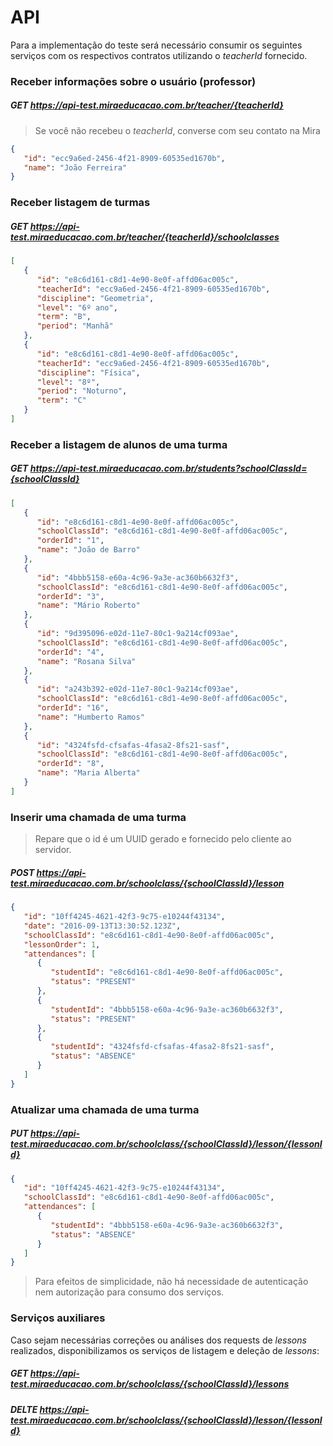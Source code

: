 # API
Para a implementação do teste será necessário consumir os seguintes serviços com os respectivos contratos 
utilizando o *teacherId* fornecido.

### Receber informações sobre o usuário (professor)


##### GET https://api-test.miraeducacao.com.br/teacher/{teacherId}
>Se você não recebeu o *teacherId*, converse com seu contato na Mira
```json
{
   "id": "ecc9a6ed-2456-4f21-8909-60535ed1670b",
   "name": "João Ferreira"
}
```

### Receber listagem de turmas

##### GET https://api-test.miraeducacao.com.br/teacher/{teacherId}/schoolclasses
```json
[
   {
      "id": "e8c6d161-c8d1-4e90-8e0f-affd06ac005c",
      "teacherId": "ecc9a6ed-2456-4f21-8909-60535ed1670b",
      "discipline": "Geometria",
      "level": "6º ano",
      "term": "B",
      "period": "Manhã"
   },
   {
      "id": "e8c6d161-c8d1-4e90-8e0f-affd06ac005c",
      "teacherId": "ecc9a6ed-2456-4f21-8909-60535ed1670b",
      "discipline": "Física",
      "level": "8º",
      "period": "Noturno",
      "term": "C"
   }
]
```

### Receber a listagem de alunos de uma turma

##### GET 	https://api-test.miraeducacao.com.br/students?schoolClassId={schoolClassId}
```json
[
   {
      "id": "e8c6d161-c8d1-4e90-8e0f-affd06ac005c",
      "schoolClassId": "e8c6d161-c8d1-4e90-8e0f-affd06ac005c",
      "orderId": "1",
      "name": "João de Barro"
   },
   {
      "id": "4bbb5158-e60a-4c96-9a3e-ac360b6632f3",
      "schoolClassId": "e8c6d161-c8d1-4e90-8e0f-affd06ac005c",
      "orderId": "3",
      "name": "Mário Roberto"
   },
   {
      "id": "9d395096-e02d-11e7-80c1-9a214cf093ae",
      "schoolClassId": "e8c6d161-c8d1-4e90-8e0f-affd06ac005c",
      "orderId": "4",
      "name": "Rosana Silva"
   },
   {
      "id": "a243b392-e02d-11e7-80c1-9a214cf093ae",
      "schoolClassId": "e8c6d161-c8d1-4e90-8e0f-affd06ac005c",
      "orderId": "16",
      "name": "Humberto Ramos"
   },
   {
      "id": "4324fsfd-cfsafas-4fasa2-8fs21-sasf",
      "schoolClassId": "e8c6d161-c8d1-4e90-8e0f-affd06ac005c",
      "orderId": "8",
      "name": "Maria Alberta"
   }
]
```

### Inserir uma chamada de uma turma
>Repare que o id é um UUID gerado e fornecido pelo cliente ao servidor.

##### POST 	https://api-test.miraeducacao.com.br/schoolclass/{schoolClassId}/lesson
```json
{
   "id": "10ff4245-4621-42f3-9c75-e10244f43134",
   "date": "2016-09-13T13:30:52.123Z",
   "schoolClassId": "e8c6d161-c8d1-4e90-8e0f-affd06ac005c",
   "lessonOrder": 1,
   "attendances": [
      {
         "studentId": "e8c6d161-c8d1-4e90-8e0f-affd06ac005c",
         "status": "PRESENT"
      },
      {
         "studentId": "4bbb5158-e60a-4c96-9a3e-ac360b6632f3",
         "status": "PRESENT"
      },
      {
         "studentId": "4324fsfd-cfsafas-4fasa2-8fs21-sasf",
         "status": "ABSENCE"
      }
   ]
}
```

### Atualizar uma chamada de uma turma

##### PUT 	https://api-test.miraeducacao.com.br/schoolclass/{schoolClassId}/lesson/{lessonId}
```json
{
   "id": "10ff4245-4621-42f3-9c75-e10244f43134",
   "schoolClassId": "e8c6d161-c8d1-4e90-8e0f-affd06ac005c",
   "attendances": [
      {
         "studentId": "4bbb5158-e60a-4c96-9a3e-ac360b6632f3",
         "status": "ABSENCE"
      }
   ]
}
```

> Para efeitos de simplicidade, não há necessidade de autenticação nem autorização para consumo dos serviços.


### Serviços auxiliares
Caso sejam necessárias correções ou análises dos requests de *lessons* realizados, 
disponibilizamos os serviços de listagem e deleção de *lessons*:

##### GET 	https://api-test.miraeducacao.com.br/schoolclass/{schoolClassId}/lessons

##### DELTE	https://api-test.miraeducacao.com.br/schoolclass/{schoolClassId}/lesson/{lessonId}